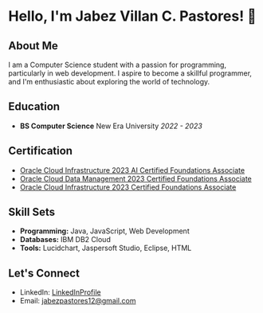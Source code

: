 
<!--
**JabezPastores/JabezPastores** is a ✨ _special_ ✨ repository because its `README.md` (this file) appears on your GitHub profile.
--> 

# Hello, I'm Jabez Villan C. Pastores! 👋

## About Me

I am a Computer Science student with a passion for programming, particularly in web development. I aspire to become a skillful programmer, and I'm enthusiastic about exploring the world of technology.

## Education

- **BS Computer Science**
  New Era University
  *2022 - 2023*

## Certification

- [Oracle Cloud Infrastructure 2023 AI Certified Foundations Associate]([Certification_Links/AI_Foundations_Associate_Certification.pdf](https://catalog-education.oracle.com/pls/certview/sharebadge?id=799B01EE638973845B36FE71D955CF01A32BDAAB82DBD54D0501465CEED8F33B))
- [Oracle Cloud Data Management 2023 Certified Foundations Associate]([Certification_Links/Data_Management_Foundations_Associate_Certification.pdf](https://catalog-education.oracle.com/pls/certview/sharebadge?id=FC89612E6E83F29C0471797FFA8D94A0B8CDE05D0D605B31490B992D1368803F))
- [Oracle Cloud Infrastructure 2023 Certified Foundations Associate]([Certification_Links/OCI_Foundations_Associate_Certification.pdf](https://catalog-education.oracle.com/pls/certview/sharebadge?id=403B95F350348634F3B8535358B2037670D63837D0C986621AEA997D414922FB))

## Skill Sets

- **Programming:** Java, JavaScript, Web Development
- **Databases:** IBM DB2 Cloud
- **Tools:** Lucidchart, Jaspersoft Studio, Eclipse, HTML

## Let's Connect

- LinkedIn: [LinkedInProfile](https://www.linkedin.com/in/jabez-villan-pastores-637ab2268/)
- Email: [jabezpastores12@gmail.com](mailto:jabezpastores12@gmail.com)
